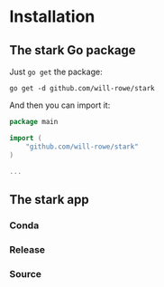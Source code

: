 # Installation

## The stark Go package

Just `go get` the package:

```
go get -d github.com/will-rowe/stark
```

And then you can import it:

```go
package main

import (
    "github.com/will-rowe/stark"
)

...
```

## The stark app

### Conda

### Release

### Source
